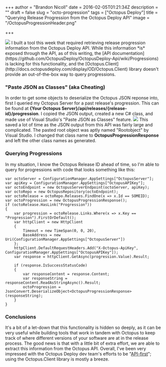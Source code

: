+++
author = "Brandon Nicoll"
date = 2016-02-05T01:21:34Z
description = ""
draft = false
slug = "octo-progression"
tags = ["Octopus Deploy"]
title = "Querying Release Progression from the Octopus Deploy API"
image = "/OctopusProgressionHeader.png"

+++

<img src="/OctopusProgressionHeader.png" style="max-width: 100%" />
I built a tool this week that required retrieving release progression information from the Octopus Deploy API. While this information *is* exposed through the API, as of this writing, the [API documentation](https://github.com/OctopusDeploy/OctopusDeploy-Api/wiki/Progressions) is lacking for this functionality, and the [Octopus.Client](http://docs.octopusdeploy.com/display/OD/Octopus.Client) library doesn't provide an out-of-the-box way to query progressions.

### "Paste JSON as Classes" (aka Cheating)
In order to get some objects to deserialize the Octopus JSON reponse into, first I queried my Octopus Server for a past release's progression. This can be found at **{Your Octopus Server}/api/releases/{release-id}/progression**. I copied the JSON output, created a new C# class, and made use of Visual Studio's "Paste JSON as Classes" feature.
![](/PasteJSONAsClasses.png)
This saved a lot of time as the JSON output from this API was fairly large and complicated. The pasted root object was aptly named "Rootobject" by Visual Studio. I changed that class name to **OctopusProgressionResponse** and left the other class names as generated.

### Querying Progressions
In my situation, I know the Octopus Release ID ahead of time, so I'm able to query for progressions with code that looks something like this:

```prettyprint lang-csharp
var octoServer = ConfigurationManager.AppSettings["OctopusServer"];
var apiKey = ConfigurationManager.AppSettings["OctopusAPIKey"];
var octoEndpoint = new OctopusServerEndpoint(octoServer, apiKey);
var octoRepo = new OctopusRepository(octoEndpoint);
var octoRelease = octoRepo.Releases.FindOne(x => x.Id == SOMEID);
var octoProgression = new OctopusProgressionResponse();
if (octoRelease.HasLink("Progression"))
{
    var progression = octoRelease.Links.Where(x => x.Key == "Progression").FirstOrDefault();
    var httpClient = new HttpClient
    {
        Timeout = new TimeSpan(0, 0, 20),
        BaseAddress = new Uri(ConfigurationManager.AppSettings["OctopusServer"])
    };
    httpClient.DefaultRequestHeaders.Add("X-Octopus-ApiKey", ConfigurationManager.AppSettings["OctopusAPIKey"]);
    var response = httpClient.GetAsync(progression.Value).Result;

    if (response.IsSuccessStatusCode)
    {
        var responseContent = response.Content;
        var responseString = responseContent.ReadAsStringAsync().Result;
        octoProgression = JsonConvert.DeserializeObject<OctopusProgressionResponse>(responseString);
    }
}
```

### Conclusions
It's a bit of a let-down that this functionality is hidden so deeply, as it can be very useful while building tools that work in tandem with Octopus to keep track of where different versions of your software are at in the release process. The good news is that with a little bit of extra effort, we are able to extract this information from the Octopus API. Overall, I've been very impressed with the Octopus Deploy dev team's efforts to be "[API-first](http://docs.octopusdeploy.com/display/OD/Octopus+REST+API)"; using the Octopus.Client library is mostly a breeze. 